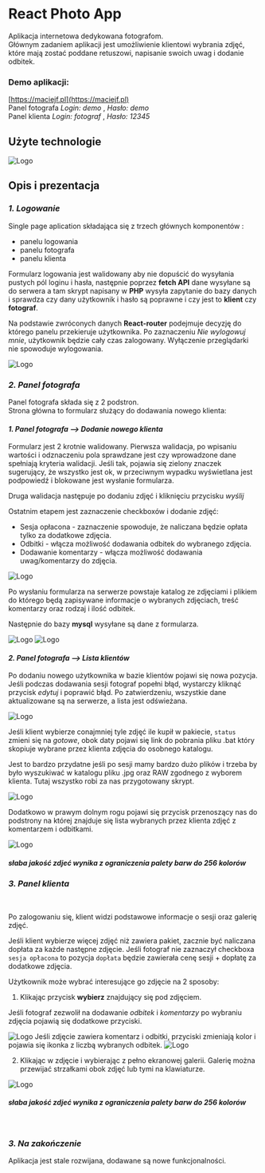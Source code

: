 # React Photo App

Aplikacja internetowa dedykowana fotografom. <br>
Głównym zadaniem aplikacji jest umożliwienie klientowi wybrania zdjęć, które mają zostać poddane retuszowi, napisanie swoich uwag i dodanie odbitek.

### Demo aplikacji:
[https://maciejf.pl](https://maciejf.pl)
<br>
Panel fotografa
*Login: demo* , *Hasło: demo*
<br>
Panel klienta
*Login: fotograf* , *Hasło: 12345*

## Użyte technologie

<img alt="Logo" src="http://maciejf.pl/img/reactApp/tech60080.png" style="max-width:50%;">

## Opis i prezentacja

### **_1. Logowanie_**

Single page aplication składająca się z trzech głównych komponentów :

- panelu logowania
- panelu fotografa
- panelu klienta

Formularz logowania jest walidowany aby nie dopuścić do wysyłania pustych pól loginu i hasła, następnie poprzez **fetch API** dane wysyłane są do serwera a tam skrypt napisany w **PHP** wysyła zapytanie do bazy danych i sprawdza czy dany użytkownik i hasło są poprawne i czy jest to **klient** czy **fotograf**.

Na podstawie zwróconych danych **React-router** podejmuje decyzję do którego panelu przekieruje użytkownika.
Po zaznaczeniu _Nie wylogowuj mnie_, użytkownik będzie cały czas zalogowany. Wyłączenie przeglądarki nie spowoduje wylogowania.

<img alt="Logo" src="http://maciejf.pl/img/reactApp/gif/login.gif" style="max-width:100%;">

### **_2. Panel fotografa_**

Panel fotografa składa się z 2 podstron. <br>
Strona główna to formularz służący do dodawania nowego klienta:

#### _1. Panel fotografa --> Dodanie nowego klienta_

Formularz jest 2 krotnie walidowany.
Pierwsza walidacja, po wpisaniu wartości i odznaczeniu pola sprawdzane jest czy wprowadzone dane spełniają kryteria walidacji. Jeśli tak, pojawia się zielony znaczek sugerujący, że wszystko jest ok, w przeciwnym wypadku wyświetlana jest podpowiedź i blokowane jest wysłanie formularza.

Druga walidacja następuje po dodaniu zdjęć i kliknięciu przycisku *wyślij*

Ostatnim etapem jest zaznaczenie checkboxów i dodanie zdjęć:

- Sesja opłacona - zaznaczenie spowoduje, że naliczana będzie opłata tylko za dodatkowe zdjęcia.
- Odbitki - włącza możliwość dodawania odbitek do wybranego zdjęcia.
- Dodawanie komentarzy - włącza możliwość dodawania uwag/komentarzy do zdjęcia.

<img  alt="Logo" src="http://maciejf.pl/img/reactApp/gif/form.gif" style="max-width:100%;">
<br>

Po wysłaniu formularza na serwerze powstaje katalog ze zdjęciami i plikiem do którego będą zapisywane informacje o wybranych zdjęciach, treść komentarzy oraz rodzaj i ilość odbitek.

Następnie do bazy **mysql** wysyłane są dane z formularza.

<img alt="Logo" src="http://maciejf.pl/img/reactApp/katalog.jpg" style="max-width:100%;">
<img alt="Logo" src="http://maciejf.pl/img/reactApp/mysql2.jpg" style="max-width:100%;">

#### _2. Panel fotografa --> Lista klientów_

Po dodaniu nowego użytkownika w bazie klientów pojawi się nowa pozycja.
Jeśli podczas dodawania sesji fotograf popełni błąd, wystarczy kliknąć przycisk _edytuj_ i poprawić błąd.
Po zatwierdzeniu, wszystkie dane aktualizowane są na serwerze, a lista jest odświeżana.

<img  alt="Logo" src="http://maciejf.pl/img/reactApp/gif/lista-klientów.gif" style="max-width:100%;">

Jeśli klient wybierze conajmniej tyle zdjęć ile kupił w pakiecie, `status` zmieni się na _gotowe_, obok daty pojawi się link do pobrania pliku .bat który skopiuje wybrane przez klienta zdjęcia do osobnego katalogu.

Jest to bardzo przydatne jeśli po sesji mamy bardzo dużo plików i trzeba by było wyszukiwać w katalogu pliku .jpg oraz RAW zgodnego z wyborem klienta. Tutaj wszystko robi za nas przygotowany skrypt.

<img  alt="Logo" src="http://maciejf.pl/img/reactApp/gif/plik.gif" style="max-width:100%;">

Dodatkowo w prawym dolnym rogu pojawi się przycisk przenoszący nas do podstrony na której znajduje się lista wybranych przez klienta zdjęć z komentarzem i odbitkami.

<img  alt="Logo" src="http://maciejf.pl/img/reactApp/gif/lista.gif" style="max-width:100%;">

##### _słaba jakość zdjeć wynika z ograniczenia palety barw do 256 kolorów_

### **_3. Panel klienta_**
<br>

Po zalogowaniu się, klient widzi podstawowe informacje o sesji oraz galerię zdjęć.

Jeśli klient wybierze więcej zdjęć niż zawiera pakiet, zacznie być naliczana dopłata za każde następne zdjęcie.
Jeśli fotograf nie zaznaczył checkboxa `sesja opłacona` to pozycja `dopłata` będzie zawierała cenę sesji + dopłatę za dodatkowe zdjęcia.

Użytkownik może wybrać interesujące go zdjęcie na 2 sposoby:

1. Klikając przycisk **wybierz** znajdujący się pod zdjęciem.

Jeśli fotograf zezwolił na dodawanie _odbitek_ i _komentarzy_ po wybraniu zdjęcia pojawią się dodatkowe przyciski.
<br>

<img  alt="Logo"  src="http://maciejf.pl/img/reactApp/gif/button1.gif" >
Jeśli zdjęcie zawiera komentarz i odbitki, przyciski zmieniają kolor i pojawia się ikonka z liczbą wybranych odbitek.
<img  alt="Logo" src="http://maciejf.pl/img/reactApp/button1.jpg" >
<br>

2. Klikając w zdjęcie i wybierając z pełno ekranowej galerii.
   Galerię można przewijać  strzałkami obok zdjęć lub tymi na klawiaturze.

<img  alt="Logo" src="http://maciejf.pl/img/reactApp/gif/wybór_1.gif" style="max-width:100%;">

##### _słaba jakość zdjeć wynika z ograniczenia palety barw do 256 kolorów_

<br>

### **_3. Na zakończenie_**

Aplikacja jest stale rozwijana, dodawane są nowe funkcjonalności.
